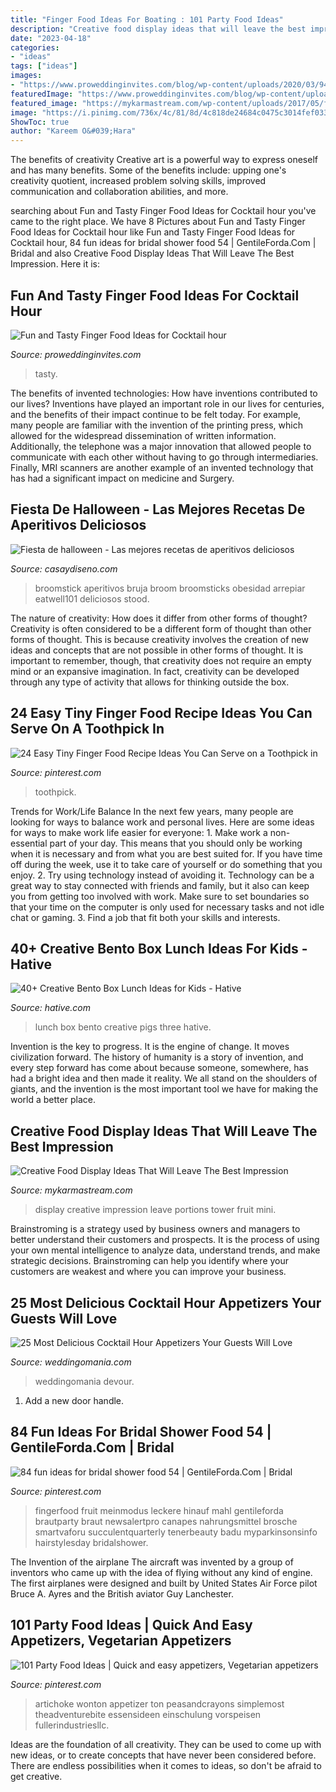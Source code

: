 ```yaml
---
title: "Finger Food Ideas For Boating : 101 Party Food Ideas"
description: "Creative food display ideas that will leave the best impression"
date: "2023-04-18"
categories:
- "ideas"
tags: ["ideas"]
images:
- "https://www.proweddinginvites.com/blog/wp-content/uploads/2020/03/94c.jpg"
featuredImage: "https://www.proweddinginvites.com/blog/wp-content/uploads/2020/03/94c.jpg"
featured_image: "https://mykarmastream.com/wp-content/uploads/2017/05/food-display-ideas-10.jpg"
image: "https://i.pinimg.com/736x/4c/81/8d/4c818de24684c0475c3014fef033b133.jpg"
ShowToc: true
author: "Kareem O&#039;Hara"
---
```



The benefits of creativity
Creative art is a powerful way to express oneself and has many benefits. Some of the benefits include: upping one's creativity quotient, increased problem solving skills, improved communication and collaboration abilities, and more.

	

		
searching about Fun and Tasty Finger Food Ideas for Cocktail hour you've came to the right place. We have 8 Pictures about Fun and Tasty Finger Food Ideas for Cocktail hour like Fun and Tasty Finger Food Ideas for Cocktail hour, 84 fun ideas for bridal shower food 54 | GentileForda.Com | Bridal and also Creative Food Display Ideas That Will Leave The Best Impression. Here it is:
		
    
## Fun And Tasty Finger Food Ideas For Cocktail Hour

<img loading=lazy src="https://www.proweddinginvites.com/blog/wp-content/uploads/2020/03/94c.jpg" onerror="this.onerror=null;this.src='https://tse2.mm.bing.net/th?id=OIP.HgOpXcI9MeyK2fNyrnXAAAHaMW&amp;pid=15.1';" alt="Fun and Tasty Finger Food Ideas for Cocktail hour">

_Source: proweddinginvites.com_

>tasty. 

	

The benefits of invented technologies: How have inventions contributed to our lives?
Inventions have played an important role in our lives for centuries, and the benefits of their impact continue to be felt today. For example, many people are familiar with the invention of the printing press, which allowed for the widespread dissemination of written information. Additionally, the telephone was a major innovation that allowed people to communicate with each other without having to go through intermediaries. Finally, MRI scanners are another example of an invented technology that has had a significant impact on medicine and Surgery.

    
## Fiesta De Halloween - Las Mejores Recetas De Aperitivos Deliciosos

<img loading=lazy src="https://casaydiseno.com/wp-content/uploads/2018/10/fiestas-de-halloween-comida-recetas-bruja-escoba.jpg" onerror="this.onerror=null;this.src='https://tse2.mm.bing.net/th?id=OIP.Op0DWfrd85q67WQaR_Dz4wHaLA&amp;pid=15.1';" alt="Fiesta de halloween - Las mejores recetas de aperitivos deliciosos">

_Source: casaydiseno.com_

>broomstick aperitivos bruja broom broomsticks obesidad arrepiar eatwell101 deliciosos stood. 

	

The nature of creativity: How does it differ from other forms of thought?
Creativity is often considered to be a different form of thought than other forms of thought. This is because creativity involves the creation of new ideas and concepts that are not possible in other forms of thought. It is important to remember, though, that creativity does not require an empty mind or an expansive imagination. In fact, creativity can be developed through any type of activity that allows for thinking outside the box.

    
## 24 Easy Tiny Finger Food Recipe Ideas You Can Serve On A Toothpick In

<img loading=lazy src="https://i.pinimg.com/736x/cd/3f/58/cd3f586a21fb5a8275cbf495be2a8a05.jpg" onerror="this.onerror=null;this.src='https://tse2.mm.bing.net/th?id=OIP.XPNh-pEcmUNXqqkDOofpJAHaLG&amp;pid=15.1';" alt="24 Easy Tiny Finger Food Recipe Ideas You Can Serve on a Toothpick in">

_Source: pinterest.com_

>toothpick. 

	

Trends for Work/Life Balance
In the next few years, many people are looking for ways to balance work and personal lives. Here are some ideas for ways to make work life easier for everyone: 1. Make work a non-essential part of your day. This means that you should only be working when it is necessary and from what you are best suited for. If you have time off during the week, use it to take care of yourself or do something that you enjoy. 2. Try using technology instead of avoiding it. Technology can be a great way to stay connected with friends and family, but it also can keep you from getting too involved with work. Make sure to set boundaries so that your time on the computer is only used for necessary tasks and not idle chat or gaming. 3. Find a job that fit both your skills and interests.

    
## 40+ Creative Bento Box Lunch Ideas For Kids - Hative

<img loading=lazy src="https://hative.com/wp-content/uploads/2014/04/lunch-box-ideas/5-three-pigs-lunch-box.jpg" onerror="this.onerror=null;this.src='https://tse3.mm.bing.net/th?id=OIP.LGPC_Vjnf4aD5e14KmaVZQHaJ3&amp;pid=15.1';" alt="40+ Creative Bento Box Lunch Ideas for Kids - Hative">

_Source: hative.com_

>lunch box bento creative pigs three hative. 

	

Invention is the key to progress. It is the engine of change. It moves civilization forward. The history of humanity is a story of invention, and every step forward has come about because someone, somewhere, has had a bright idea and then made it reality. We all stand on the shoulders of giants, and the invention is the most important tool we have for making the world a better place.

    
## Creative Food Display Ideas That Will Leave The Best Impression

<img loading=lazy src="https://mykarmastream.com/wp-content/uploads/2017/05/food-display-ideas-10.jpg" onerror="this.onerror=null;this.src='https://tse1.mm.bing.net/th?id=OIP.-Xty1GuYSW2RJzsntdxx7QHaKA&amp;pid=15.1';" alt="Creative Food Display Ideas That Will Leave The Best Impression">

_Source: mykarmastream.com_

>display creative impression leave portions tower fruit mini. 

	

Brainstroming is a strategy used by business owners and managers to better understand their customers and prospects. It is the process of using your own mental intelligence to analyze data, understand trends, and make strategic decisions. Brainstroming can help you identify where your customers are weakest and where you can improve your business.

    
## 25 Most Delicious Cocktail Hour Appetizers Your Guests Will Love

<img loading=lazy src="https://i.weddingomania.com/25-most-delicious-cocktail-hour-appetizers-your-guests-will-love-14-500x682.jpg" onerror="this.onerror=null;this.src='https://tse3.mm.bing.net/th?id=OIP.uOHOnAHmkz7YXZ_miwiFMgHaKG&amp;pid=15.1';" alt="25 Most Delicious Cocktail Hour Appetizers Your Guests Will Love">

_Source: weddingomania.com_

>weddingomania devour. 

	

1. Add a new door handle. 

    
## 84 Fun Ideas For Bridal Shower Food 54 | GentileForda.Com | Bridal

<img loading=lazy src="https://i.pinimg.com/736x/b9/b7/96/b9b7962cc0f4dbf6da15ca7b0835c120.jpg" onerror="this.onerror=null;this.src='https://tse4.mm.bing.net/th?id=OIP.nQAt4fMaqhAvIqyyF0mdqQHaLH&amp;pid=15.1';" alt="84 fun ideas for bridal shower food 54 | GentileForda.Com | Bridal">

_Source: pinterest.com_

>fingerfood fruit meinmodus leckere hinauf mahl gentileforda brautparty braut newsalertpro canapes nahrungsmittel brosche smartvaforu succulentquarterly tenerbeauty badu myparkinsonsinfo hairstylesday bridalshower. 

	

The Invention of the airplane
The aircraft was invented by a group of inventors who came up with the idea of flying without any kind of engine. The first airplanes were designed and built by United States Air Force pilot Bruce A. Ayres and the British aviator Guy Lanchester.

    
## 101 Party Food Ideas | Quick And Easy Appetizers, Vegetarian Appetizers

<img loading=lazy src="https://i.pinimg.com/736x/4c/81/8d/4c818de24684c0475c3014fef033b133.jpg" onerror="this.onerror=null;this.src='https://tse3.mm.bing.net/th?id=OIP.fU2nplJJZarXP6KhpeTiNAHaLG&amp;pid=15.1';" alt="101 Party Food Ideas | Quick and easy appetizers, Vegetarian appetizers">

_Source: pinterest.com_

>artichoke wonton appetizer ton peasandcrayons simplemost theadventurebite essensideen einschulung vorspeisen fullerindustriesllc. 

	

Ideas are the foundation of all creativity. They can be used to come up with new ideas, or to create concepts that have never been considered before. There are endless possibilities when it comes to ideas, so don't be afraid to get creative.

